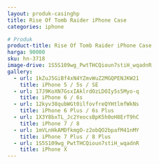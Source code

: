 ```yaml
---
layout: produk-casinghp
title: Rise Of Tomb Raider iPhone Case
categories: iphone

# Produk
product-title: Rise Of Tomb Raider iPhone Case
harga: 90000
sku: hn-3718
image-drive: 1S5S109wg_PwtTHCQioun7stiH_wqadnR
gallery:
  - url: 1kZuJ5GiBf4xN4YZmvWuZ2MGQPENJKW21
    title: iPhone 5 / 5s / SE
  - url: 17J9KoXN7GsxIAklrdOzLDOIy5s5Myo-q
    title: iPhone 6 / 6s
  - url: 12kyv38qubWGt0ilfovfreQYHtlmfWkNs
    title: iPhone 6 Plus / 6s Plus
  - url: 1X3Y8bxTL_Jc2YeocsBpK5h0oH8ErT9hC
    title: iPhone 7 / 8
  - url: 1mVLnHkAMDfkmgO-z2obQO2bpafM41nMY
    title: iPhone 7 Plus / 8 Plus
  - url: 1S5S109wg_PwtTHCQioun7stiH_wqadnR
    title: iPhone X
---
```

